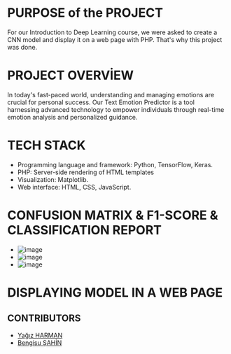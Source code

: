 # PURPOSE of the PROJECT
For our Introduction to Deep Learning course, we were asked to create a CNN model and display it on a web page with PHP. That's why this project was done.
# PROJECT OVERVİEW
In today's fast-paced world, understanding and managing emotions are crucial for personal success. Our Text Emotion Predictor is a tool harnessing advanced technology to empower individuals through real-time emotion analysis and personalized guidance. 
# TECH STACK
* Programming language and framework: Python, TensorFlow, Keras.
* PHP: Server-side rendering of HTML templates
* Visualization: Matplotlib.
* Web interface: HTML, CSS, JavaScript.
# CONFUSION MATRIX & F1-SCORE & CLASSIFICATION REPORT
* ![image](https://github.com/yagizharman/Emotion_Classification_CNN/assets/71591780/42d6d97e-a569-40f6-93eb-5fce6a5b0717)
* ![image](https://github.com/yagizharman/Emotion_Classification_CNN/assets/71591780/ca095a8f-efee-475a-b026-d2e4ad3bc5fe)
* ![image](https://github.com/yagizharman/Emotion_Classification_CNN/assets/71591780/70c1de24-28ab-4cf5-81b3-328ef05d9ec9)
# DISPLAYING MODEL IN A WEB PAGE

## CONTRIBUTORS
* [Yağız HARMAN ](https://github.com/yagizharman)
* [Bengisu ŞAHİN](https://github.com/bengisu-sahin)
